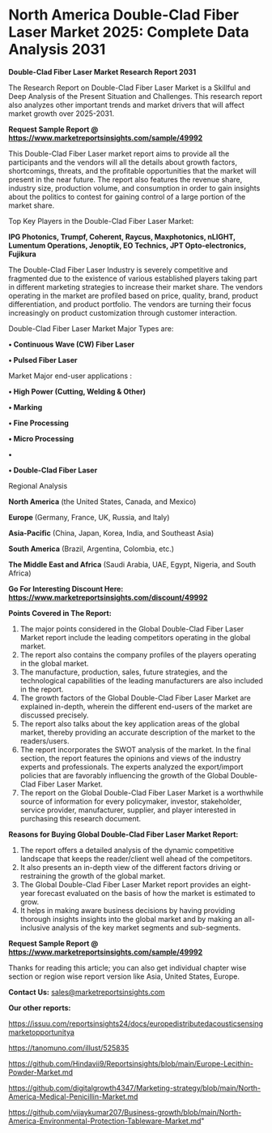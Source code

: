 # North America Double-Clad Fiber Laser Market 2025: Complete Data Analysis 2031

<strong>Double-Clad Fiber Laser Market Research Report 2031</strong>

The Research Report on Double-Clad Fiber Laser Market is a Skillful and Deep Analysis of the Present Situation and Challenges. This research report also analyzes other important trends and market drivers that will affect market growth over 2025-2031.

<strong>Request Sample Report @ <a href=https://www.marketreportsinsights.com/sample/49992>https://www.marketreportsinsights.com/sample/49992</a></strong>

This Double-Clad Fiber Laser market report aims to provide all the participants and the vendors will all the details about growth factors, shortcomings, threats, and the profitable opportunities that the market will present in the near future. The report also features the revenue share, industry size, production volume, and consumption in order to gain insights about the politics to contest for gaining control of a large portion of the market share.

Top Key Players in the Double-Clad Fiber Laser Market:

<strong>IPG Photonics, Trumpf, Coherent, Raycus, Maxphotonics, nLIGHT, Lumentum Operations, Jenoptik, EO Technics, JPT Opto-electronics, Fujikura</strong>

The Double-Clad Fiber Laser Industry is severely competitive and fragmented due to the existence of various established players taking part in different marketing strategies to increase their market share. The vendors operating in the market are profiled based on price, quality, brand, product differentiation, and product portfolio. The vendors are turning their focus increasingly on product customization through customer interaction.

Double-Clad Fiber Laser Market Major Types are:

<strong>•  Continuous Wave (CW) Fiber Laser

•  Pulsed Fiber Laser</strong>

Market Major end-user applications :

<strong>•  High Power (Cutting, Welding & Other)

•  Marking

•  Fine Processing

•  Micro Processing

•  

•  Double-Clad Fiber Laser</strong>

Regional Analysis

</u><strong><b>North America</b></strong> (the United States, Canada, and Mexico)

<strong><b>Europe </b></strong>(Germany, France, UK, Russia, and Italy)

<strong><b>Asia-Pacific</b></strong> (China, Japan, Korea, India, and Southeast Asia)

<strong><b>South America</b></strong> (Brazil, Argentina, Colombia, etc.)

<strong><b>The Middle East and Africa</b></strong> (Saudi Arabia, UAE, Egypt, Nigeria, and South Africa)

<strong>Go For Interesting Discount Here: <a href=https://www.marketreportsinsights.com/discount/49992>https://www.marketreportsinsights.com/discount/49992</a></strong>

<strong>Points Covered in The Report:</strong>
<ol>
  <li>The major points considered in the Global Double-Clad Fiber Laser Market report include the leading competitors operating in the global market.</li>
  <li>The report also contains the company profiles of the players operating in the global market.</li>
  <li>The manufacture, production, sales, future strategies, and the technological capabilities of the leading manufacturers are also included in the report.</li>
  <li>The growth factors of the Global Double-Clad Fiber Laser Market are explained in-depth, wherein the different end-users of the market are discussed precisely.</li>
  <li>The report also talks about the key application areas of the global market, thereby providing an accurate description of the market to the readers/users.</li>
  <li>The report incorporates the SWOT analysis of the market. In the final section, the report features the opinions and views of the industry experts and professionals. The experts analyzed the export/import policies that are favorably influencing the growth of the Global Double-Clad Fiber Laser Market.</li>
  <li>The report on the Global Double-Clad Fiber Laser Market is a worthwhile source of information for every policymaker, investor, stakeholder, service provider, manufacturer, supplier, and player interested in purchasing this research document.</li>
</ol>
<strong>Reasons for Buying Global Double-Clad Fiber Laser Market Report:</strong>

<ol>
  <li>The report offers a detailed analysis of the dynamic competitive landscape that keeps the reader/client well ahead of the competitors.</li>
  <li>It also presents an in-depth view of the different factors driving or restraining the growth of the global market.</li>
  <li>The Global Double-Clad Fiber Laser Market report provides an eight-year forecast evaluated on the basis of how the market is estimated to grow.</li>
  <li>It helps in making aware business decisions by having providing thorough insights insights into the global market and by making an all-inclusive analysis of the key market segments and sub-segments.</li>
</ol>
<strong>Request Sample Report @ <a href=https://www.marketreportsinsights.com/sample/49992>https://www.marketreportsinsights.com/sample/49992</a></strong>


Thanks for reading this article; you can also get individual chapter wise section or region wise report version like Asia, United States, Europe.

<strong>Contact Us:</strong>
sales@marketreportsinsights.com

<strong>Our other reports:</strong>

<a href=https://issuu.com/reportsinsights24/docs/europedistributedacousticsensingmarketopportunitya>https://issuu.com/reportsinsights24/docs/europedistributedacousticsensingmarketopportunitya</a>

<a href=https://tanomuno.com/illust/525835>https://tanomuno.com/illust/525835</a>

<a href=https://github.com/Hindavii9/Reportsinsights/blob/main/Europe-Lecithin-Powder-Market.md>https://github.com/Hindavii9/Reportsinsights/blob/main/Europe-Lecithin-Powder-Market.md</a>

<a href=https://github.com/digitalgrowth4347/Marketing-strategy/blob/main/North-America-Medical-Penicillin-Market.md>https://github.com/digitalgrowth4347/Marketing-strategy/blob/main/North-America-Medical-Penicillin-Market.md</a>

<a href=https://github.com/vijaykumar207/Business-growth/blob/main/North-America-Environmental-Protection-Tableware-Market.md>https://github.com/vijaykumar207/Business-growth/blob/main/North-America-Environmental-Protection-Tableware-Market.md</a>"

